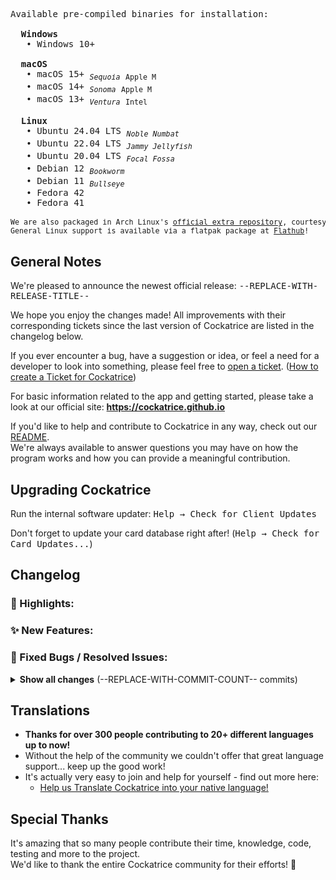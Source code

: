 <!-- this template comes from .ci/release_template.md -->

<!-- Don't forget to delete the previous betas after publishing this!
git push -d origin --REPLACE-WITH-BETA-LIST--
 -->

<!-- This list of binaries should be updated every time the CI is changed to include all targets -->
<pre>
Available pre-compiled binaries for installation:

  <b>Windows</b>
   • <kbd>Windows 10+</kbd>

  <b>macOS</b>
   • <kbd>macOS 15+</kbd> <sub><i>Sequoia</i></sub> <sub>Apple M</sub>
   • <kbd>macOS 14+</kbd> <sub><i>Sonoma</i></sub> <sub>Apple M</sub>
   • <kbd>macOS 13+</kbd> <sub><i>Ventura</i></sub> <sub>Intel</sub>

  <b>Linux</b>
   • <kbd>Ubuntu 24.04 LTS</kbd> <sub><i>Noble Numbat</i></sub>
   • <kbd>Ubuntu 22.04 LTS</kbd> <sub><i>Jammy Jellyfish</i></sub>
   • <kbd>Ubuntu 20.04 LTS</kbd> <sub><i>Focal Fossa</i></sub>
   • <kbd>Debian 12</kbd> <sub><i>Bookworm</i></sub>
   • <kbd>Debian 11</kbd> <sub><i>Bullseye</i></sub>
   • <kbd>Fedora 42</kbd>
   • <kbd>Fedora 41</kbd>

<sub>We are also packaged in <kbd>Arch Linux</kbd>'s <a href="https://archlinux.org/packages/extra/x86_64/cockatrice">official extra repository</a>, courtesy of @FFY00.</sub>
<sub>General Linux support is available via a <kbd>flatpak</kbd> package at <a href="https://flathub.org/apps/io.github.Cockatrice.cockatrice">Flathub</a>!</sub>
</pre>


## General Notes

We're pleased to announce the newest official release: <kbd>--REPLACE-WITH-RELEASE-TITLE--</kbd>

We hope you enjoy the changes made! All improvements with their corresponding tickets since the last version of Cockatrice are listed in the changelog below.

If you ever encounter a bug, have a suggestion or idea, or feel a need for a developer to look into something, please feel free to [open a ticket](https://github.com/Cockatrice/Cockatrice/issues). ([How to create a Ticket for Cockatrice](https://github.com/Cockatrice/Cockatrice/wiki/How-to-Create-a-GitHub-Ticket-Regarding-Cockatrice))

For basic information related to the app and getting started, please take a look at our official site: **https://cockatrice.github.io**

If you'd like to help and contribute to Cockatrice in any way, check out our [README](https://github.com/Cockatrice/Cockatrice#contribute).  
We're always available to answer questions you may have on how the program works and how you can provide a meaningful contribution.


## Upgrading Cockatrice
<!-- this optional section puts a warning banner for problems with updating
> [!IMPORTANT]  
> **With this release, we no longer provide a ready-to-install binary for:**  
> --DEPRECATED-OS-HERE--
 -->

Run the internal software updater: <kbd>Help → Check for Client Updates</kbd>

Don't forget to update your card database right after! (<kbd>Help → Check for Card Updates...</kbd>)


## Changelog
<!--
This list is generated and should be moved to their respective header and
possibly edited a little.
Append PR numbers of fixups to their main PR to keep the list coherent.
Put the quantity of remaining PR's below the highlights section.
Remove empty headers when done.

--REPLACE-WITH-GENERATED-LIST--
 -->

<!-- Highlights of the release -->
### 🔖 Highlights:
### ✨ New Features:
### 🐛 Fixed Bugs / Resolved Issues:

<!-- Complete list of changes (foldable) -->
<details>
<summary>
<b>Show all changes</b> (--REPLACE-WITH-COMMIT-COUNT-- commits)
</summary>

### User Interface
### Under the Hood
### Oracle
### Servatrice
### Webatrice

</details>


## Translations
- **Thanks for over 300 people contributing to 20+ different languages up to now!**
- Without the help of the community we couldn't offer that great language support... keep up the good work!
- It's actually very easy to join and help for yourself - find out more here:
    - [Help us Translate Cockatrice into your native language!](https://github.com/Cockatrice/Cockatrice/wiki/Translation-FAQ)


## Special Thanks
<!-- Personalise this a bit! -->
It's amazing that so many people contribute their time, knowledge, code, testing and more to the project.  
We'd like to thank the entire Cockatrice community for their efforts! 🙏
<!-- We'd like to especially recognize @ZeldaZach, --ADD-CONTRIBUTORS-HERE-- for their help in preparing so many amazing new features for the user base. -->
